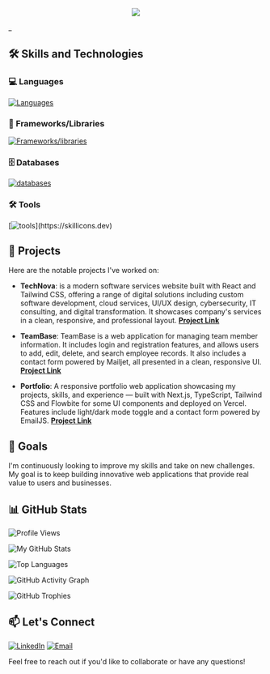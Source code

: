 <p align="center">
  <a href="https://github.com/DenverCoder1/readme-typing-svg">
    <img src="https://readme-typing-svg.herokuapp.com?lines=Hello,+I'm+Izzeddin+Samara+👋;I'm+a+Full+Stack+Developer+💻;Turning+ideas+into+real-world+web+applications+🌍&center=true&width=2500&height=500&size=80&color=%23009C91">
  </a>
</p

_
## 🛠 Skills and Technologies

### 💻 Languages
[![Languages](https://skillicons.dev/icons?i=html,css,js,ts,py)](https://skillicons.dev)
### 🚀 Frameworks/Libraries
[![Frameworks/libraries](https://skillicons.dev/icons?i=django,react,nextjs,express,bootstrap,tailwindcss)](https://skillicons.dev)
### 🗄 Databases
[![databases](https://skillicons.dev/icons?i=mysql,mongodb)](https://skillicons.dev)
### 🛠 Tools
[![tools](https://skillicons.dev/icons?i=postman,mysql,git,github,)](https://skillicons.dev)

## 🚀 Projects
Here are the notable projects I've worked on:

- **TechNova**: is a modern software services website built with React and Tailwind CSS, offering a range of digital solutions including custom software development, cloud services, UI/UX design, cybersecurity, IT consulting, and digital transformation. It showcases company's services in a clean, responsive, and professional layout. **[Project Link](https://github.com/Izzeddin-Samara/TechNova)**

- **TeamBase**: TeamBase is a web application for managing team member information. It includes login and registration features, and allows users to add, edit, delete, and search employee records. It also includes a contact form powered by Mailjet, all presented in a clean, responsive UI. **[Project Link](https://github.com/Izzeddin-Samara/TeamBase)**

- **Portfolio**: A responsive portfolio web application showcasing my projects, skills, and experience — built with Next.js, TypeScript, Tailwind CSS and Flowbite for some UI components and deployed on Vercel. Features include light/dark mode toggle and a contact form powered by EmailJS. **[Project Link](https://github.com/Izzeddin-Samara/My_Portfolio)**



## 🎯 Goals
I'm continuously looking to improve my skills and take on new challenges. My goal is to keep building innovative web applications that provide real value to users and businesses.

## 📊 GitHub Stats

![Profile Views](https://komarev.com/ghpvc/?username=Izzeddin-Samara&color=blue)

![My GitHub Stats](https://github-readme-stats.vercel.app/api?username=Izzeddin-Samara&show_icons=true&theme=radical&v=1)

![Top Languages](https://github-readme-stats.vercel.app/api/top-langs/?username=Izzeddin-Samara&layout=compact&theme=radical)

![GitHub Activity Graph](https://github-readme-activity-graph.vercel.app/graph?username=Izzeddin-Samara&theme=react-dark)

![GitHub Trophies](https://github-profile-trophy.vercel.app/?username=Izzeddin-Samara&theme=radical)


## 📫 Let's Connect
[![LinkedIn](https://img.shields.io/badge/LinkedIn-%230077B5.svg?style=for-the-badge&logo=linkedin&logoColor=white)](https://www.linkedin.com/in/izzeddin-samara/)
[![Email](https://img.shields.io/badge/Email-D14836?style=for-the-badge&logo=gmail&logoColor=white)](mailto:izzidinsamara@gmail.com)

Feel free to reach out if you'd like to collaborate or have any questions!
